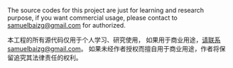 The source codes for this project are just for learning and research purpose, if you want commercial usage,
please contact to samuelbaizg@gmail.com for authorized.

本工程的所有源代码仅用于个人学习、研究使用， 如果用于商业用途，请联系samuelbaizg@gmail.com。
如果未经作者授权而擅自用于商业用途，作者将保留追究其法律责任的权利。
